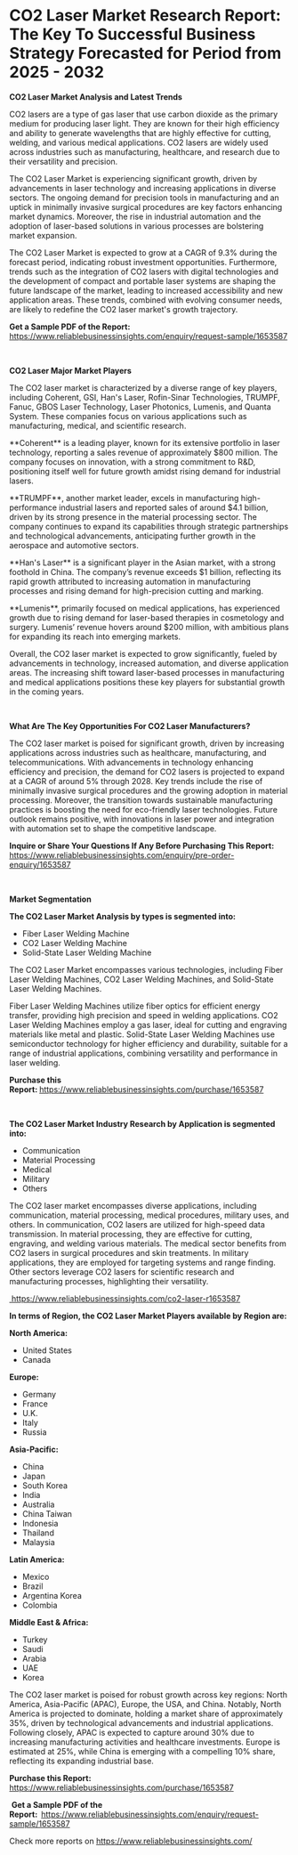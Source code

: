 <p><h1>CO2 Laser Market Research Report: The Key To Successful Business Strategy Forecasted for Period from 2025 - 2032</h1></p><p><strong>CO2 Laser Market Analysis and Latest Trends</strong></p>
<p><p>CO2 lasers are a type of gas laser that use carbon dioxide as the primary medium for producing laser light. They are known for their high efficiency and ability to generate wavelengths that are highly effective for cutting, welding, and various medical applications. CO2 lasers are widely used across industries such as manufacturing, healthcare, and research due to their versatility and precision.</p><p>The CO2 Laser Market is experiencing significant growth, driven by advancements in laser technology and increasing applications in diverse sectors. The ongoing demand for precision tools in manufacturing and an uptick in minimally invasive surgical procedures are key factors enhancing market dynamics. Moreover, the rise in industrial automation and the adoption of laser-based solutions in various processes are bolstering market expansion.</p><p>The CO2 Laser Market is expected to grow at a CAGR of 9.3% during the forecast period, indicating robust investment opportunities. Furthermore, trends such as the integration of CO2 lasers with digital technologies and the development of compact and portable laser systems are shaping the future landscape of the market, leading to increased accessibility and new application areas. These trends, combined with evolving consumer needs, are likely to redefine the CO2 laser market's growth trajectory.</p></p>
<p><strong>Get a Sample PDF of the Report:&nbsp;</strong> <a href="https://www.reliablebusinessinsights.com/enquiry/request-sample/1653587?utm_campaign=3105&utm_medium=2&utm_source=Github&utm_content=ia&utm_term=05032025&utm_id=co2-laser">https://www.reliablebusinessinsights.com/enquiry/request-sample/1653587</a></p>
<p>&nbsp;</p>
<p><strong>CO2 Laser Major Market Players</strong></p>
<p><p>The CO2 laser market is characterized by a diverse range of key players, including Coherent, GSI, Han's Laser, Rofin-Sinar Technologies, TRUMPF, Fanuc, GBOS Laser Technology, Laser Photonics, Lumenis, and Quanta System. These companies focus on various applications such as manufacturing, medical, and scientific research.</p><p>**Coherent** is a leading player, known for its extensive portfolio in laser technology, reporting a sales revenue of approximately $800 million. The company focuses on innovation, with a strong commitment to R&D, positioning itself well for future growth amidst rising demand for industrial lasers.</p><p>**TRUMPF**, another market leader, excels in manufacturing high-performance industrial lasers and reported sales of around $4.1 billion, driven by its strong presence in the material processing sector. The company continues to expand its capabilities through strategic partnerships and technological advancements, anticipating further growth in the aerospace and automotive sectors.</p><p>**Han's Laser** is a significant player in the Asian market, with a strong foothold in China. The company’s revenue exceeds $1 billion, reflecting its rapid growth attributed to increasing automation in manufacturing processes and rising demand for high-precision cutting and marking.</p><p>**Lumenis**, primarily focused on medical applications, has experienced growth due to rising demand for laser-based therapies in cosmetology and surgery. Lumenis’ revenue hovers around $200 million, with ambitious plans for expanding its reach into emerging markets.</p><p>Overall, the CO2 laser market is expected to grow significantly, fueled by advancements in technology, increased automation, and diverse application areas. The increasing shift toward laser-based processes in manufacturing and medical applications positions these key players for substantial growth in the coming years.</p></p>
<p>&nbsp;</p>
<p><strong>What Are The Key Opportunities For CO2 Laser Manufacturers?</strong></p>
<p><p>The CO2 laser market is poised for significant growth, driven by increasing applications across industries such as healthcare, manufacturing, and telecommunications. With advancements in technology enhancing efficiency and precision, the demand for CO2 lasers is projected to expand at a CAGR of around 5% through 2028. Key trends include the rise of minimally invasive surgical procedures and the growing adoption in material processing. Moreover, the transition towards sustainable manufacturing practices is boosting the need for eco-friendly laser technologies. Future outlook remains positive, with innovations in laser power and integration with automation set to shape the competitive landscape.</p></p>
<p><strong>Inquire or Share Your Questions If Any Before Purchasing This Report:</strong> <a href="https://www.reliablebusinessinsights.com/enquiry/pre-order-enquiry/1653587?utm_campaign=3105&utm_medium=2&utm_source=Github&utm_content=ia&utm_term=05032025&utm_id=co2-laser">https://www.reliablebusinessinsights.com/enquiry/pre-order-enquiry/1653587</a></p>
<p>&nbsp;</p>
<p><strong>Market Segmentation</strong></p>
<p><strong>The CO2 Laser Market Analysis by types is segmented into:</strong></p>
<p><ul><li>Fiber Laser Welding Machine</li><li>CO2 Laser Welding Machine</li><li>Solid-State Laser Welding Machine</li></ul></p>
<p><p>The CO2 Laser Market encompasses various technologies, including Fiber Laser Welding Machines, CO2 Laser Welding Machines, and Solid-State Laser Welding Machines. </p><p>Fiber Laser Welding Machines utilize fiber optics for efficient energy transfer, providing high precision and speed in welding applications. CO2 Laser Welding Machines employ a gas laser, ideal for cutting and engraving materials like metal and plastic. Solid-State Laser Welding Machines use semiconductor technology for higher efficiency and durability, suitable for a range of industrial applications, combining versatility and performance in laser welding.</p></p>
<p><strong>Purchase this Report:&nbsp;</strong><a href="https://www.reliablebusinessinsights.com/purchase/1653587?utm_campaign=3105&utm_medium=2&utm_source=Github&utm_content=ia&utm_term=05032025&utm_id=co2-laser">https://www.reliablebusinessinsights.com/purchase/1653587</a></p>
<p>&nbsp;</p>
<p><strong>The CO2 Laser Market Industry Research by Application is segmented into:</strong></p>
<p><ul><li>Communication</li><li>Material Processing</li><li>Medical</li><li>Military</li><li>Others</li></ul></p>
<p><p>The CO2 laser market encompasses diverse applications, including communication, material processing, medical procedures, military uses, and others. In communication, CO2 lasers are utilized for high-speed data transmission. In material processing, they are effective for cutting, engraving, and welding various materials. The medical sector benefits from CO2 lasers in surgical procedures and skin treatments. In military applications, they are employed for targeting systems and range finding. Other sectors leverage CO2 lasers for scientific research and manufacturing processes, highlighting their versatility.</p></p>
<p><a href="https://www.reliablebusinessinsights.com/co2-laser-r1653587?utm_campaign=3105&utm_medium=2&utm_source=Github&utm_content=ia&utm_term=05032025&utm_id=co2-laser">&nbsp;https://www.reliablebusinessinsights.com/co2-laser-r1653587</a></p>
<p><strong>In terms of Region, the CO2 Laser Market Players available by Region are:</strong></p>
<p>
    <p> <strong> North America: </strong>
        <ul>
            <li>United States</li>
            <li>Canada</li>
        </ul>
        </p> 
    <p> <strong> Europe: </strong>
        <ul>
            <li>Germany</li>
            <li>France</li>
            <li>U.K.</li>
            <li>Italy</li>
            <li>Russia</li>
        </ul>
        </p> 
    <p> <strong> Asia-Pacific: </strong>
        <ul>
            <li>China</li>
            <li>Japan</li>
            <li>South Korea</li>
            <li>India</li>
            <li>Australia</li>
            <li>China Taiwan</li>
            <li>Indonesia</li>
            <li>Thailand</li>
            <li>Malaysia</li>
        </ul>
        </p> 
    <p> <strong> Latin America: </strong>
        <ul>
            <li>Mexico</li>
            <li>Brazil</li>
            <li>Argentina Korea</li>
            <li>Colombia</li>
        </ul>
        </p> 
    <p> <strong> Middle East & Africa: </strong>
        <ul>
            <li>Turkey</li>
            <li>Saudi</li>
            <li>Arabia</li>
            <li>UAE</li>
            <li>Korea</li>
        </ul>
    </p>
    </p>
<p><p>The CO2 laser market is poised for robust growth across key regions: North America, Asia-Pacific (APAC), Europe, the USA, and China. Notably, North America is projected to dominate, holding a market share of approximately 35%, driven by technological advancements and industrial applications. Following closely, APAC is expected to capture around 30% due to increasing manufacturing activities and healthcare investments. Europe is estimated at 25%, while China is emerging with a compelling 10% share, reflecting its expanding industrial base.</p></p>
<p><strong>Purchase this Report: </strong><a href="https://www.reliablebusinessinsights.com/purchase/1653587?utm_campaign=3105&utm_medium=2&utm_source=Github&utm_content=ia&utm_term=05032025&utm_id=co2-laser">https://www.reliablebusinessinsights.com/purchase/1653587</a></p>
<p>&nbsp;<strong>Get a Sample PDF of the Report:&nbsp;&nbsp;</strong><a href="https://www.reliablebusinessinsights.com/enquiry/request-sample/1653587?utm_campaign=3105&utm_medium=2&utm_source=Github&utm_content=ia&utm_term=05032025&utm_id=co2-laser">https://www.reliablebusinessinsights.com/enquiry/request-sample/1653587</a></p>
<p><strong></strong></p>
<p>Check more reports on <a href="https://www.reliablebusinessinsights.com/?utm_campaign=3105&utm_medium=2&utm_source=Github&utm_content=ia&utm_term=05032025&utm_id=co2-laser">https://www.reliablebusinessinsights.com/</a></p>